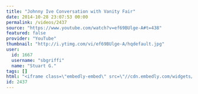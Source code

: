 ```yaml
---
title: "Johnny Ive Conversation with Vanity Fair"
date: 2014-10-28 23:07:53 00:00
permalink: /videos/2437
source: "https://www.youtube.com/watch?v=ef69BUlge-A#t=438"
featured: false
provider: "YouTube"
thumbnail: "http://i.ytimg.com/vi/ef69BUlge-A/hqdefault.jpg"
user:
  id: 1667
  username: "sbgriffi"
  name: "Stuart G."
tags: []
html: "<iframe class=\"embedly-embed\" src=\"//cdn.embedly.com/widgets/media.html?src=http%3A%2F%2Fwww.youtube.com%2Fembed%2Fef69BUlge-A%3Fwmode%3Dtransparent%26feature%3Doembed%26start%3D438&wmode=transparent&url=http%3A%2F%2Fwww.youtube.com%2Fwatch%3Fv%3Def69BUlge-A&image=http%3A%2F%2Fi.ytimg.com%2Fvi%2Fef69BUlge-A%2Fhqdefault.jpg&key=daaebf4d9cdd46779200162d0ca86e20&type=text%2Fhtml&schema=youtube\" width=\"854\" height=\"480\" scrolling=\"no\" frameborder=\"0\" allowfullscreen></iframe>"
id: 2437
---
```


